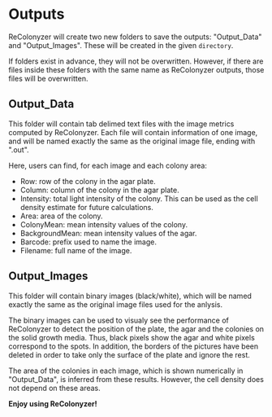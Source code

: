 # Outputs

ReColonyzer will create two new folders to save the outputs: "Output_Data" and
"Output_Images". These will be created in the given `directory`.

If folders exist in advance, they will not be overwritten. However, if there
are files inside these folders with the same name as ReColonyzer outputs,
those files will be overwritten.

## Output_Data

This folder will contain tab delimed text files with the image metrics
computed by ReColonyzer. Each file will contain information of one image,
and will be named exactly the same as the original image file, ending with
".out".

Here, users can find, for each image and each colony area:

* Row: row of the colony in the agar plate.
* Column: column of the colony in the agar plate.
* Intensity: total light intensity of the colony. This can be used as the
  cell density estimate for future calculations.
* Area: area of the colony.
* ColonyMean: mean intensity values of the colony.
* BackgroundMean: mean intensity values of the agar.
* Barcode: prefix used to name the image.
* Filename: full name of the image.


## Output_Images

This folder will contain binary images (black/white), which will be named
exactly the same as the original image files used for the anlysis.

The binary images can be used to visualy see the performance of ReColonyzer
to detect the position of the plate, the agar and the colonies on the solid
growth media. Thus, black pixels show the agar and white pixels correspond
to the spots. In addition, the borders of the pictures have been deleted in
order to take only the surface of the plate and ignore the rest.

The area of the colonies in each image, which is shown numerically in
"Output_Data", is inferred from these results.
However, the cell density does not depend on these areas.

**Enjoy using ReColonyzer!**
